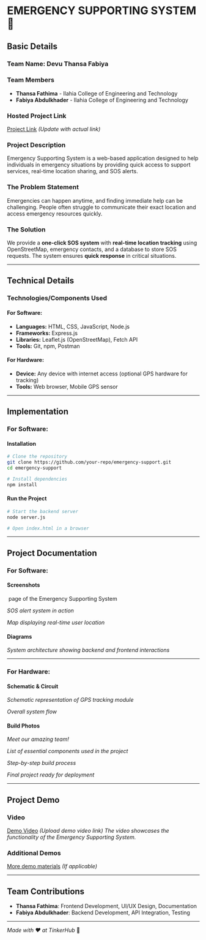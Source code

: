 # EMERGENCY SUPPORTING SYSTEM 🎯

## Basic Details

### Team Name: Devu Thansa Fabiya

### Team Members

- **Thansa Fathima** - Ilahia College of Engineering and Technology
- **Fabiya Abdulkhader** - Ilahia College of Engineering and Technology

### Hosted Project Link

[Project Link](#) *(Update with actual link)*

### Project Description

Emergency Supporting System is a web-based application designed to help individuals in emergency situations by providing quick access to support services, real-time location sharing, and SOS alerts.

### The Problem Statement

Emergencies can happen anytime, and finding immediate help can be challenging. People often struggle to communicate their exact location and access emergency resources quickly.

### The Solution

We provide a **one-click SOS system** with **real-time location tracking** using OpenStreetMap, emergency contacts, and a database to store SOS requests. The system ensures **quick response** in critical situations.

---

## Technical Details

### Technologies/Components Used

#### **For Software:**

- **Languages:** HTML, CSS, JavaScript, Node.js
- **Frameworks:** Express.js
- **Libraries:** Leaflet.js (OpenStreetMap), Fetch API
- **Tools:** Git, npm, Postman

#### **For Hardware:**

- **Device:** Any device with internet access (optional GPS hardware for tracking)
- **Tools:** Web browser, Mobile GPS sensor

---

## Implementation

### **For Software:**

#### **Installation**

```sh
# Clone the repository
git clone https://github.com/your-repo/emergency-support.git
cd emergency-support

# Install dependencies
npm install
```

#### **Run the Project**

```sh
# Start the backend server
node server.js

# Open index.html in a browser
```

---

## Project Documentation

### **For Software:**

#### **Screenshots**

 page of the Emergency Supporting System

*SOS alert system in action*

*Map displaying real-time user location*

#### **Diagrams**

*System architecture showing backend and frontend interactions*

---

### **For Hardware:**

#### **Schematic & Circuit**

*Schematic representation of GPS tracking module*

*Overall system flow*

#### **Build Photos**

*Meet our amazing team!*

*List of essential components used in the project*

*Step-by-step build process*

*Final project ready for deployment*

---

## **Project Demo**

### **Video**

[Demo Video](#) *(Upload demo video link)*
*The video showcases the functionality of the Emergency Supporting System.*

### **Additional Demos**

[More demo materials](#) *(If applicable)*

---

## **Team Contributions**

- **Thansa Fathima**: Frontend Development, UI/UX Design, Documentation
- **Fabiya Abdulkhader**: Backend Development, API Integration, Testing

---

*Made with ❤️ at TinkerHub* 🚀

